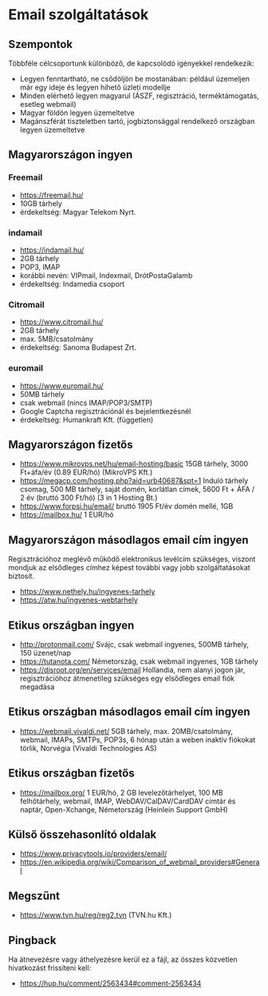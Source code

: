# Email szolgáltatások

## Szempontok

Többféle célcsoportunk különböző, de kapcsolódó igényekkel rendelkezik:

* Legyen fenntartható, ne csődöljön be mostanában: például üzemeljen már egy ideje és legyen hihető üzleti modellje
* Minden elérhető legyen magyarul (ÁSZF, regisztráció, terméktámogatás, esetleg webmail)
* Magyar földön legyen üzemeltetve
* Magánszférát tiszteletben tartó, jogbiztonsággal rendelkező országban legyen üzemeltetve

## Magyarországon ingyen

### Freemail

* https://freemail.hu/
* 10GB tárhely
* érdekeltség: Magyar Telekom Nyrt.

### indamail

* https://indamail.hu/
* 2GB tárhely
* POP3, IMAP
* korábbi nevén: VIPmail, Indexmail, DrótPostaGalamb
* érdekeltség: Indamedia csoport

### Citromail

* https://www.citromail.hu/
* 2GB tárhely
* max. 5MB/csatolmány
* érdekeltség: Sanoma Budapest Zrt.

### euromail

* https://www.euromail.hu/
* 50MB tárhely
* csak webmail (nincs IMAP/POP3/SMTP)
* Google Captcha regisztrációnál és bejelentkezésnél
* érdekeltség: Humankraft Kft. (független)

## Magyarországon fizetős

* https://www.mikrovps.net/hu/email-hosting/basic 15GB tárhely, 3000 Ft+áfa/év (0.89 EUR/hó) (MikroVPS Kft.)
* https://megacp.com/hosting.php?aid=urb40687&spt=1 Induló tárhely csomag, 500 MB tárhely, saját domén, korlátlan címek, 5600 Ft + ÁFA / 2 év (bruttó 300 Ft/hó) (3 in 1 Hosting Bt.)
* https://www.forpsi.hu/email/ bruttó 1905 Ft/év domén mellé, 1GB
* https://mailbox.hu/ 1 EUR/hó

## Magyarországon másodlagos email cím ingyen

Regisztrációhoz meglévő működő elektronikus levélcím szükséges, viszont mondjuk az elsődleges címhez képest további vagy jobb szolgáltatásokat biztosít.

* https://www.nethely.hu/ingyenes-tarhely
* https://atw.hu/ingyenes-webtarhely

## Etikus országban ingyen

* http://protonmail.com/ Svájc, csak webmail ingyenes, 500MB tárhely, 150 üzenet/nap
* https://tutanota.com/ Németország, csak webmail ingyenes, 1GB tárhely
* https://disroot.org/en/services/email Hollandia, nem alanyi jogon jár, regisztrációhoz átmenetileg szükséges egy elsődleges email fiók megadása

## Etikus országban másodlagos email cím ingyen

* https://webmail.vivaldi.net/ 5GB tárhely, max. 20MB/csatolmány, webmail, IMAPs, SMTPs, POP3s, 6 hónap után a weben inaktív fiókokat törlik, Norvégia (Vivaldi Technologies AS)

## Etikus országban fizetős

* https://mailbox.org/ 1 EUR/hó, 2 GB levelezőtárhelyet, 100 MB felhőtárhely, webmail, IMAP, WebDAV/CalDAV/CardDAV címtár és naptár, Open-Xchange, Németország (Heinlein Support GmbH)

## Külső összehasonlító oldalak

* https://www.privacytools.io/providers/email/
* https://en.wikipedia.org/wiki/Comparison_of_webmail_providers#General

## Megszűnt

* https://www.tvn.hu/reg/reg2.tvn (TVN.hu Kft.)

## Pingback

Ha átnevezésre vagy áthelyezésre kerül ez a fájl, az összes közvetlen hivatkozást frissíteni kell:

* https://hup.hu/comment/2563434#comment-2563434
